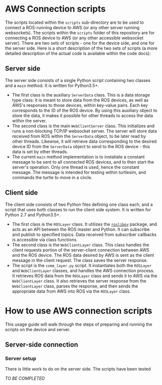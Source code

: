 # AWS Connection scripts
The scripts located within the `scripts` sub-directory are to be used to connect a ROS-running device to AWS (or any other server running websockets). The scripts within the `scripts` folder of this repository are for connecting a ROS device to AWS (or any other accessible websocket server). There are two sets of scripts - one for the device side, and one for the server side. Here is a short description of the two sets of scripts (a more detailed description of the actual code is available within the code docs):

## Server side
The server side consists of a single Python script containing two classes and a `main` method. It is written for Python3.5+.
 - The first class is the auxiliary `ServerData` class. This is a data storage type class: it is meant to store data from the ROS devices, as well as AWS's responses to those devices, within key-value pairs. Each key corresponds to the ID of the ROS device. By using this auxiliary object to store the data, it makes it possible for other threads to access the data within the server.
 - The second class is the main `WebClientServer` class. This initializes and runs a non-blocking TCP/IP websocket server. The server will store data received from ROS within the `ServerData` object, to be later read by other threads. Likewise, it will retrieve data corresponding to the desired device ID from the `ServerData` object to send to the ROS device - this data is set by other threads.
 - The current `main` method implementation is to instatiate a constant message to be sent to all connected ROS devices, and to then start the server's operation. Only one thread is used, hence the constant message. The message is intended for testing within turtlesim, and commands the turtle to move in a circle.

## Client side
The client side consists of two Python files defining one class each, and a script that uses both classes to run the client side system. It is written for Python 2.7 and Python3.5+.
 - The first class is the `ROSLayer` class. It utilizes the [`roslibpy`](https://roslibpy.readthedocs.io/en/latest/readme.html) package, and acts as an API between the ROS master and Python. It can subscribe and publish to specified topics. Data received from subscriber callbacks is accessible via class functions.
 - The second class is the `WebClientLayer` class. This class handles the client requests portion of the server-client connection between AWS and the ROS device. The ROS data desired by AWS is sent as the client message in the client request. The class saves the server response.
 - The script is the `comm_layer.py` script. It instantiates both the `ROSLayer` and `WebClientLayer` classes, and handles the AWS connection process. It retrieves ROS data from the `ROSLayer` class and sends it to AWS via the `WebClientLayer` class. It also retrieves the server response from the `WebClientLayer` class, parses the response, and then sends the appropriate data from AWS into ROS via the `ROSLayer` class.

# How to use AWS connection scripts

This usage guide will walk through the steps of preparing and running the scripts on the device and server.

## Server-side connection
### Server setup
There is little work to do on the server side. The scripts have been tested 

*TO BE COMPLETED*
